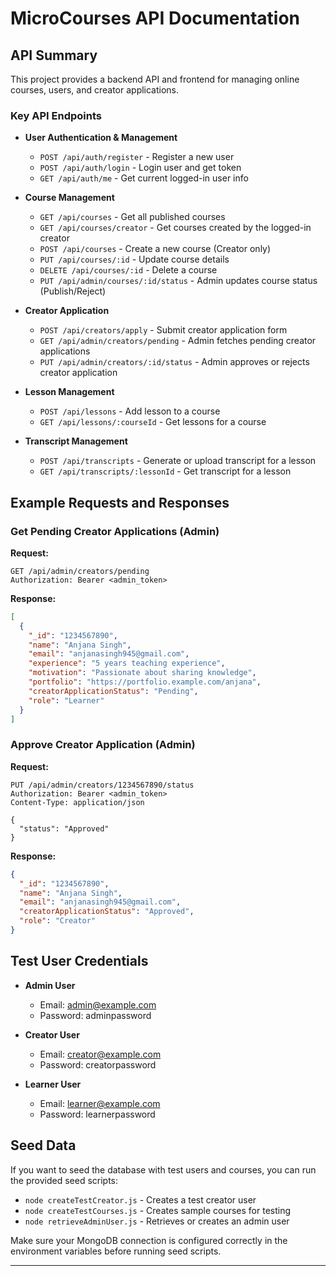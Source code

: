 # MicroCourses API Documentation

## API Summary

This project provides a backend API and frontend for managing online courses, users, and creator applications.

### Key API Endpoints

- **User Authentication & Management**
  - `POST /api/auth/register` - Register a new user
  - `POST /api/auth/login` - Login user and get token
  - `GET /api/auth/me` - Get current logged-in user info

- **Course Management**
  - `GET /api/courses` - Get all published courses
  - `GET /api/courses/creator` - Get courses created by the logged-in creator
  - `POST /api/courses` - Create a new course (Creator only)
  - `PUT /api/courses/:id` - Update course details
  - `DELETE /api/courses/:id` - Delete a course
  - `PUT /api/admin/courses/:id/status` - Admin updates course status (Publish/Reject)

- **Creator Application**
  - `POST /api/creators/apply` - Submit creator application form
  - `GET /api/admin/creators/pending` - Admin fetches pending creator applications
  - `PUT /api/admin/creators/:id/status` - Admin approves or rejects creator application

- **Lesson Management**
  - `POST /api/lessons` - Add lesson to a course
  - `GET /api/lessons/:courseId` - Get lessons for a course

- **Transcript Management**
  - `POST /api/transcripts` - Generate or upload transcript for a lesson
  - `GET /api/transcripts/:lessonId` - Get transcript for a lesson

## Example Requests and Responses

### Get Pending Creator Applications (Admin)

**Request:**

```
GET /api/admin/creators/pending
Authorization: Bearer <admin_token>
```

**Response:**

```json
[
  {
    "_id": "1234567890",
    "name": "Anjana Singh",
    "email": "anjanasingh945@gmail.com",
    "experience": "5 years teaching experience",
    "motivation": "Passionate about sharing knowledge",
    "portfolio": "https://portfolio.example.com/anjana",
    "creatorApplicationStatus": "Pending",
    "role": "Learner"
  }
]
```

### Approve Creator Application (Admin)

**Request:**

```
PUT /api/admin/creators/1234567890/status
Authorization: Bearer <admin_token>
Content-Type: application/json

{
  "status": "Approved"
}
```

**Response:**

```json
{
  "_id": "1234567890",
  "name": "Anjana Singh",
  "email": "anjanasingh945@gmail.com",
  "creatorApplicationStatus": "Approved",
  "role": "Creator"
}
```

## Test User Credentials

- **Admin User**
  - Email: admin@example.com
  - Password: adminpassword

- **Creator User**
  - Email: creator@example.com
  - Password: creatorpassword

- **Learner User**
  - Email: learner@example.com
  - Password: learnerpassword

## Seed Data

If you want to seed the database with test users and courses, you can run the provided seed scripts:

- `node createTestCreator.js` - Creates a test creator user
- `node createTestCourses.js` - Creates sample courses for testing
- `node retrieveAdminUser.js` - Retrieves or creates an admin user

Make sure your MongoDB connection is configured correctly in the environment variables before running seed scripts.

---


